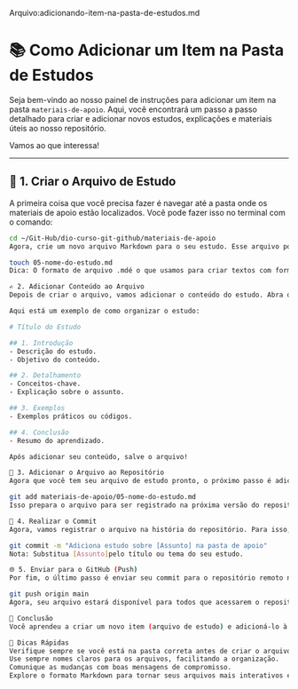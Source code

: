 
Arquivo:adicionando-item-na-pasta-de-estudos.md




# 📚 Como Adicionar um Item na Pasta de Estudos

Seja bem-vindo ao nosso painel de instruções para adicionar um item na pasta `materiais-de-apoio`. Aqui, você encontrará um passo a passo detalhado para criar e adicionar novos estudos, explicações e materiais úteis ao nosso repositório. 

Vamos ao que interessa!

---

## 🚀 1. **Criar o Arquivo de Estudo**

A primeira coisa que você precisa fazer é navegar até a pasta onde os materiais de apoio estão localizados. Você pode fazer isso no terminal com o comando:

```bash
cd ~/Git-Hub/dio-curso-git-github/materiais-de-apoio
Agora, crie um novo arquivo Markdown para o seu estudo. Esse arquivo pode ser criado utilizando o comando touchno terminal. Vamos chamar o arquivo de 05-nome-do-estudo.md, mas você pode personalizar o nome de acordo com o conteúdo:

touch 05-nome-do-estudo.md
Dica: O formato de arquivo .mdé o que usamos para criar textos com formatação simples, como cabeçalhos, listas e links.

✍️ 2. Adicionar Conteúdo ao Arquivo
Depois de criar o arquivo, vamos adicionar o conteúdo do estudo. Abra o arquivo no editor de sua preferência (como o Visual Studio Code) e insira o conteúdo.

Aqui está um exemplo de como organizar o estudo:

# Título do Estudo

## 1. Introdução
- Descrição do estudo.
- Objetivo do conteúdo.

## 2. Detalhamento
- Conceitos-chave.
- Explicação sobre o assunto.

## 3. Exemplos
- Exemplos práticos ou códigos.

## 4. Conclusão
- Resumo do aprendizado.

Após adicionar seu conteúdo, salve o arquivo!

📂 3. Adicionar o Arquivo ao Repositório
Agora que você tem seu arquivo de estudo pronto, o próximo passo é adicioná-lo ao seu repositório Git. No terminal, execute o seguinte comando:

git add materiais-de-apoio/05-nome-do-estudo.md
Isso prepara o arquivo para ser registrado na próxima versão do repositório.

📝 4. Realizar o Commit
Agora, vamos registrar o arquivo na história do repositório. Para isso, vamos criar um commit . Lembre-se de escrever uma mensagem explicativa sobre a mudança:

git commit -m "Adiciona estudo sobre [Assunto] na pasta de apoio"
Nota: Substitua [Assunto]pelo título ou tema do seu estudo.

🌐 5. Enviar para o GitHub (Push)
Por fim, o último passo é enviar seu commit para o repositório remoto no GitHub:

git push origin main
Agora, seu arquivo estará disponível para todos que acessarem o repositório!

🏁 Conclusão
Você aprendeu a criar um novo item (arquivo de estudo) e adicioná-lo à pasta de materiais de apoio no repositório. Com isso, novos conteúdos podem ser facilmente compartilhados com a equipe ou com outros colaboradores do projeto.

🔧 Dicas Rápidas
Verifique sempre se você está na pasta correta antes de criar o arquivo.
Use sempre nomes claros para os arquivos, facilitando a organização.
Comunique as mudanças com boas mensagens de compromisso.
Explore o formato Markdown para tornar seus arquivos mais interativos e legíveis!
